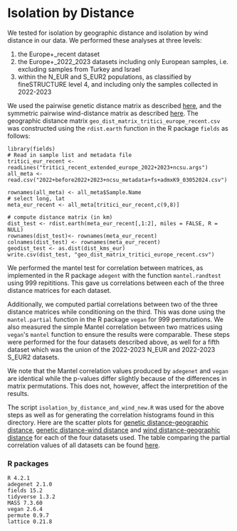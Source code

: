 # Isolation by Distance
We tested for isolation by geographic distance and isolation by wind distance in our data. We performed these analyses at three levels:
1. the Europe+_recent dataset
2. the Europe+_2022_2023 datasets including only European samples, i.e. excluding samples from Turkey and Israel
3. within the N_EUR and S_EUR2 populations, as classified by fineSTRUCTURE level 4, and including only the samples collected in 2022-2023    

We used the pairwise genetic distance matrix as described [here](../distance_matrix/distance_matrix.md), and the symmetric pairwise wind-distance matrix as described [here](../windscape/windscape.md). The geographic distance matrix `geo_dist_matrix_tritici_europe_recent.csv` was constructed using the `rdist.earth` function in the R package `fields` as follows:
```
library(fields)
# Read in sample list and metadata file
tritici_eur_recent <- readLines("tritici_recent_extended_europe_2022+2023+ncsu.args")
all_meta <- read.csv("2022+before2022+2023+ncsu_metadata+fs+admxK9_03052024.csv")

rownames(all_meta) <- all_meta$Sample.Name
# select long, lat
meta_eur_recent <- all_meta[tritici_eur_recent,c(9,8)]

# compute distance matrix (in km)
dist_test <- rdist.earth(meta_eur_recent[,1:2], miles = FALSE, R = NULL)
rownames(dist_test)<- rownames(meta_eur_recent)
colnames(dist_test) <- rownames(meta_eur_recent)
geodist_test <- as.dist(dist_kms_eur)
write.csv(dist_test, "geo_dist_matrix_tritici_europe_recent.csv")
```

We performed the mantel test for correlation between matrices, as implemented in the R package `adegent` with the function `mantel.randtest` using 999 repititions. This gave us correlations between each of the three distance matrices for each dataset. 

Additionally, we computed partial correlations between two of the three distance matrices while conditioning on the third. This was done using the `mantel.partial` function in the R package `vegan` for 999 permutations. We also measured the simple Mantel correlation between two matrices using `vegan`'s `mantel` function to ensure the results were comparable. These steps were performed for the four datasets described above, as well for a fifth dataset which was the union of the 2022-2023 N_EUR and 2022-2023 S_EUR2 datasets. 

We note that the Mantel correlation values produced by `adegenet` and `vegan` are identical while the p-values differ slightly because of the differences in matrix permutations. This does not, however, affect the interpretition of the results. 

The script `isolation_by_distance_and_wind_new.R` was used for the above steps as well as for generating the correlation histograms found in this directory. Here are the scatter plots for [genetic distance-geographic distance](ibd_dens_compare_new.pdf), [genetic distance-wind distance](ibw_dens_compare_new.pdf) and [wind distance-geographic distance](corr_wind_geo_dens_compare_new.pdf) for each of the four datasets used. The table comparing the partial correlation values of all datasets can be found [here](partial_mantel_test_vegan_06052024.csv). 


### R packages
```
R 4.2.1
adegenet 2.1.0
fields 15.2
tidyverse 1.3.2
MASS 7.3.60
vegan 2.6.4
permute 0.9.7
lattice 0.21.8
```
